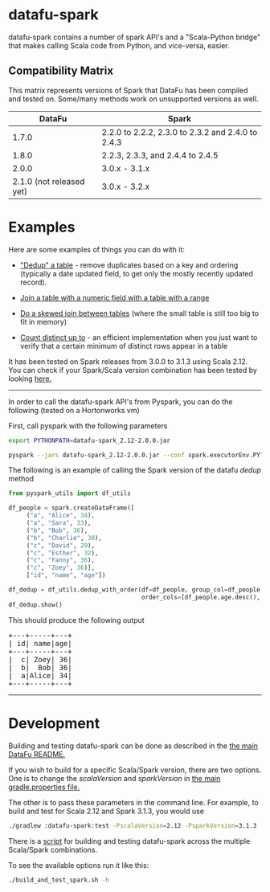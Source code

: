 # datafu-spark

datafu-spark contains a number of spark API's and a "Scala-Python bridge" that makes calling Scala code from Python, and vice-versa, easier.

## Compatibility Matrix

This matrix represents versions of Spark that DataFu has been compiled and tested on. Some/many methods work on unsupported versions as well.

| DataFu | Spark|
|-------|------|
| 1.7.0 | 2.2.0 to 2.2.2, 2.3.0 to 2.3.2 and 2.4.0 to 2.4.3|
| 1.8.0 | 2.2.3, 2.3.3, and 2.4.4 to 2.4.5|
| 2.0.0 | 3.0.x - 3.1.x |
| 2.1.0 (not released yet) | 3.0.x - 3.2.x |

# Examples

Here are some examples of things you can do with it:

* ["Dedup" a table](https://github.com/apache/datafu/blob/main/datafu-spark/src/main/scala/datafu/spark/SparkDFUtils.scala#L139) - remove duplicates based on a key and ordering (typically a date updated field, to get only the mostly recently updated record).

* [Join a table with a numeric field with a table with a range](https://github.com/apache/datafu/blob/main/datafu-spark/src/main/scala/datafu/spark/SparkDFUtils.scala#L361)

* [Do a skewed join between tables](https://github.com/apache/datafu/blob/main/datafu-spark/src/main/scala/datafu/spark/SparkDFUtils.scala#L274) (where the small table is still too big to fit in memory)

* [Count distinct up to](https://github.com/apache/datafu/blob/main/datafu-spark/src/main/scala/datafu/spark/Aggregators.scala#L187) - an efficient implementation when you just want to verify that a certain minimum of distinct rows appear in a table

It has been tested on Spark releases from 3.0.0 to 3.1.3 using Scala 2.12. You can check if your Spark/Scala version combination has been tested by looking [here.](https://github.com/apache/datafu/blob/main/datafu-spark/build_and_test_spark.sh#L20)

-----------

In order to call the datafu-spark API's from Pyspark, you can do the following (tested on a Hortonworks vm)

First, call pyspark with the following parameters

```bash
export PYTHONPATH=datafu-spark_2.12-2.0.0.jar

pyspark --jars datafu-spark_2.12-2.0.0.jar --conf spark.executorEnv.PYTHONPATH=datafu-spark_2.12-2.0.0.jar
```

The following is an example of calling the Spark version of the datafu _dedup_ method

```python
from pyspark_utils import df_utils

df_people = spark.createDataFrame([
     ("a", "Alice", 34),
     ("a", "Sara", 33),
     ("b", "Bob", 36),
     ("b", "Charlie", 30),
     ("c", "David", 29),
     ("c", "Esther", 32),
     ("c", "Fanny", 36),
     ("c", "Zoey", 36)],
     ["id", "name", "age"])

df_dedup = df_utils.dedup_with_order(df=df_people, group_col=df_people.id,
                                     order_cols=[df_people.age.desc(), df_people.name.desc()])
df_dedup.show()
```

This should produce the following output

<pre>
+---+-----+---+
| id| name|age|
+---+-----+---+
|  c| Zoey| 36|
|  b|  Bob| 36|
|  a|Alice| 34|
+---+-----+---+
</pre>

-----------

# Development

Building and testing datafu-spark can be done as described in the [the main DataFu README.](https://github.com/apache/datafu/blob/main/README.md#developers)

If you wish to build for a specific Scala/Spark version, there are two options. One is to change the *scalaVersion* and *sparkVersion* in [the main gradle.properties file.](https://github.com/apache/datafu/blob/main/gradle.properties#L22)

The other is to pass these parameters in the command line. For example, to build and test for Scala 2.12 and Spark 3.1.3, you would use

```bash
./gradlew :datafu-spark:test -PscalaVersion=2.12 -PsparkVersion=3.1.3
```

There is a [script](https://github.com/apache/datafu/tree/main/datafu-spark/build_and_test_spark.sh) for building and testing datafu-spark across the multiple Scala/Spark combinations.

To see the available options run it like this:

```bash
./build_and_test_spark.sh -h
```


